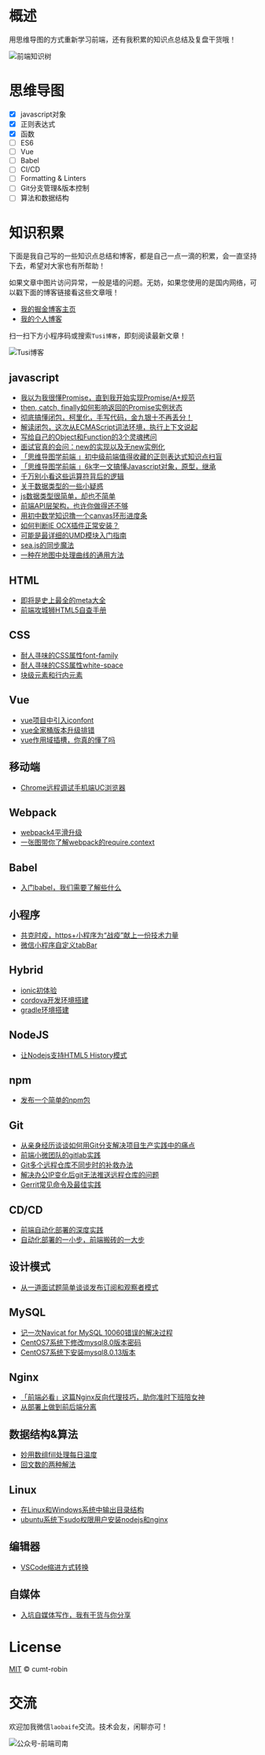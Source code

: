 # 概述

用思维导图的方式重新学习前端，还有我积累的知识点总结及复盘干货哦！

![前端知识树](http://qncdn.wbjiang.cn/%E5%89%8D%E7%AB%AF%E7%9F%A5%E8%AF%86%E6%A0%9120200617.png)

# 思维导图

- [x] javascript对象
- [x] 正则表达式
- [x] 函数
- [ ] ES6
- [ ] Vue
- [ ] Babel
- [ ] CI/CD
- [ ] Formatting & Linters
- [ ] Git分支管理&版本控制
- [ ] 算法和数据结构

# 知识积累

下面是我自己写的一些知识点总结和博客，都是自己一点一滴的积累，会一直坚持下去，希望对大家也有所帮助！

如果文章中图片访问异常，一般是墙的问题。无妨，如果您使用的是国内网络，可以戳下面的博客链接看这些文章哦！

- [我的掘金博客主页](https://juejin.im/user/2752832847753085/posts)
- [我的个人博客](http://hexo.wbjiang.cn/)

扫一扫下方小程序码或搜索`Tusi博客`，即刻阅读最新文章！

![Tusi博客](http://qncdn.wbjiang.cn/Tusi%E5%8D%9A%E5%AE%A2.jpg)

## javascript

- [我以为我很懂Promise，直到我开始实现Promise/A+规范](https://github.com/cumt-robin/mindmap-fe/blob/master/posts/javascript/promiseaplus.md)
- [then, catch, finally如何影响返回的Promise实例状态](https://github.com/cumt-robin/mindmap-fe/blob/master/posts/javascript/promise_then_catch_finally.md)
- [彻底搞懂闭包，柯里化，手写代码，金九银十不再丢分！](https://github.com/cumt-robin/mindmap-fe/blob/master/posts/javascript/function.md)
- [解读闭包，这次从ECMAScript词法环境，执行上下文说起](https://github.com/cumt-robin/mindmap-fe/blob/master/posts/javascript/closure.md)
- [写给自己的Object和Function的3个灵魂拷问](https://github.com/cumt-robin/mindmap-fe/blob/master/posts/javascript/写给自己的Object和Function的3个灵魂拷问.md)
- [面试官真的会问：new的实现以及无new实例化](https://github.com/cumt-robin/mindmap-fe/blob/master/posts/javascript/new.md)
- [「思维导图学前端 」初中级前端值得收藏的正则表达式知识点扫盲](https://github.com/cumt-robin/mindmap-fe/blob/master/posts/javascript/regexp.md)
- [「思维导图学前端 」6k字一文搞懂Javascript对象，原型，继承](https://github.com/cumt-robin/mindmap-fe/blob/master/posts/javascript/object.md)
- [千万别小看这些运算符背后的逻辑](https://github.com/cumt-robin/mindmap-fe/blob/master/posts/javascript/千万别小看这些运算符背后的逻辑.md)
- [关于数据类型的一些小疑惑](https://github.com/cumt-robin/mindmap-fe/blob/master/posts/javascript/关于数据类型的一些小疑惑.md)
- [js数据类型很简单，却也不简单](https://github.com/cumt-robin/mindmap-fe/blob/master/posts/javascript/js数据类型很简单，却也不简单.md)
- [前端API层架构，也许你做得还不够](https://github.com/cumt-robin/mindmap-fe/blob/master/posts/javascript/前端API层架构，也许你做得还不够.md)
- [用初中数学知识撸一个canvas环形进度条](https://github.com/cumt-robin/mindmap-fe/blob/master/posts/javascript/前端API层架构，也许你做得还不够.md)
- [如何判断IE OCX插件正常安装？](https://github.com/cumt-robin/mindmap-fe/blob/master/posts/javascript/如何判断IE插件正常安装.md)
- [可能是最详细的UMD模块入门指南](https://github.com/cumt-robin/mindmap-fe/blob/master/posts/javascript/可能是最详细的UMD模块入门指南.md)
- [sea.js的同步魔法](https://github.com/cumt-robin/mindmap-fe/blob/master/posts/javascript/seajs的同步魔法.md)
- [一种在地图中处理曲线的通用方法](https://github.com/cumt-robin/mindmap-fe/blob/master/posts/javascript/一种在地图中处理曲线的通用方法.md)

## HTML

- [即将是史上最全的meta大全](https://github.com/cumt-robin/mindmap-fe/blob/master/posts/HTML/即将是史上最全的meta大全.md)
- [前端攻城狮HTML5自查手册](https://github.com/cumt-robin/mindmap-fe/blob/master/posts/HTML/前端攻城狮HTML5自查手册.md)

## CSS

- [耐人寻味的CSS属性font-family](https://github.com/cumt-robin/mindmap-fe/blob/master/posts/CSS/耐人寻味的CSS属性font-family.md)
- [耐人寻味的CSS属性white-space](https://github.com/cumt-robin/mindmap-fe/blob/master/posts/CSS/耐人寻味的CSS属性white-space.md)
- [块级元素和行内元素](https://github.com/cumt-robin/mindmap-fe/blob/master/posts/CSS/块级元素和行内元素.md)

## Vue

- [vue项目中引入iconfont](https://github.com/cumt-robin/mindmap-fe/blob/master/posts/Vue/vue项目中引入iconfont.md)
- [vue全家桶版本升级排错](https://github.com/cumt-robin/mindmap-fe/blob/master/posts/Vue/vue全家桶版本升级排错.md)
- [vue作用域插槽，你真的懂了吗](https://github.com/cumt-robin/mindmap-fe/blob/master/posts/Vue/vue作用域插槽你真的懂了吗.md)

## 移动端

- [Chrome远程调试手机端UC浏览器](https://github.com/cumt-robin/mindmap-fe/blob/master/posts/移动端/Chrome远程调试手机端UC浏览器.md)

## Webpack

- [webpack4平滑升级](https://github.com/cumt-robin/mindmap-fe/blob/master/posts/Webpack/webpack4平滑升级.md)
- [一张图带你了解webpack的require.context](https://github.com/cumt-robin/mindmap-fe/blob/master/posts/Webpack/一张图带你了解webpack的requirecontext.md)

## Babel

- [入门babel，我们需要了解些什么](https://github.com/cumt-robin/mindmap-fe/blob/master/posts/babel/入门babel，我们需要了解些什么.md)

## 小程序

- [共克时疫，https+小程序为“战疫”献上一份技术力量](https://github.com/cumt-robin/mindmap-fe/blob/master/posts/小程序/https+小程序为战疫献上一份技术力量.md)
- [微信小程序自定义tabBar](https://github.com/cumt-robin/mindmap-fe/blob/master/posts/小程序/微信小程序自定义tabBar.md)

## Hybrid

- [ionic初体验](https://github.com/cumt-robin/mindmap-fe/blob/master/posts/Hybrid/ionic初体验.md)
- [cordova开发环境搭建](https://github.com/cumt-robin/mindmap-fe/blob/master/posts/Hybrid/cordova开发环境搭建.md)
- [gradle环境搭建](https://github.com/cumt-robin/mindmap-fe/blob/master/posts/Hybrid/gradle环境搭建.md)

## NodeJS

- [让Nodejs支持HTML5 History模式](https://github.com/cumt-robin/mindmap-fe/blob/master/posts/NodeJS/让Nodejs支持History模式.md)

## npm

- [发布一个简单的npm包](https://github.com/cumt-robin/mindmap-fe/blob/master/posts/npm/发布一个简单的npm包.md)

## Git

- [从亲身经历谈谈如何用Git分支解决项目生产实践中的痛点](https://github.com/cumt-robin/mindmap-fe/blob/master/posts/Git/从亲身经历谈谈如何用Git分支解决项目生产实践中的痛点.md)
- [前端小微团队的gitlab实践](https://github.com/cumt-robin/mindmap-fe/blob/master/posts/Git/前端小微团队的gitlab实践.md)
- [Git多个远程仓库不同步时的补救办法](https://github.com/cumt-robin/mindmap-fe/blob/master/posts/Git/Git多个远程仓库不同步时的补救办法.md)
- [解决办公IP变化后git无法推送远程仓库的问题](https://github.com/cumt-robin/mindmap-fe/blob/master/posts/Git/解决办公IP变化后git无法推送远程仓库的问题.md)
- [Gerrit常见命令及最佳实践](https://github.com/cumt-robin/mindmap-fe/blob/master/posts/Git/Gerrit常见命令及最佳实践.md)

## CD/CD

- [前端自动化部署的深度实践](https://github.com/cumt-robin/mindmap-fe/blob/master/posts/CI&CD/前端自动化部署的深度实践.md)
- [自动化部署的一小步，前端搬砖的一大步](https://github.com/cumt-robin/mindmap-fe/blob/master/posts/CI&CD/自动化部署的一小步，前端搬砖的一大步.md)

## 设计模式

- [从一道面试题简单谈谈发布订阅和观察者模式](https://github.com/cumt-robin/mindmap-fe/blob/master/posts/设计模式/从一道面试题简单谈谈发布订阅和观察者模式.md)

## MySQL

- [记一次Navicat for MySQL 10060错误的解决过程](https://github.com/cumt-robin/mindmap-fe/blob/master/posts/mysql/mysql_10060_error.md)
- [CentOS7系统下修改mysql8.0版本密码](https://github.com/cumt-robin/mindmap-fe/blob/master/posts/mysql/CentOS7系统下修改mysql8版本密码.md)
- [CentOS7系统下安装mysql8.0.13版本](https://github.com/cumt-robin/mindmap-fe/blob/master/posts/mysql/CentOS7系统下安装mysql8版本.md)

## Nginx

- [「前端必看」这篇Nginx反向代理技巧，助你准时下班陪女神](https://github.com/cumt-robin/mindmap-fe/blob/master/posts/nginx/nginx本地域名和代理技巧.md)
- [从部署上做到前后端分离](https://github.com/cumt-robin/mindmap-fe/blob/master/posts/nginx/从部署上做到前后端分离.md)

## 数据结构&算法

- [妙用数组fill处理每日温度](https://github.com/cumt-robin/mindmap-fe/blob/master/posts/数据结构和算法/妙用数组fill处理每日温度.md)
- [回文数的两种解法](https://github.com/cumt-robin/mindmap-fe/blob/master/posts/数据结构和算法/回文数的两种解法.md)

## Linux

- [在Linux和Windows系统中输出目录结构](https://github.com/cumt-robin/mindmap-fe/blob/master/posts/Linux/在Linux和Windows系统中输出目录结构.md)
- [ubuntu系统下sudo权限用户安装nodejs和nginx](https://github.com/cumt-robin/mindmap-fe/blob/master/posts/Linux/ubuntu系统下sudo权限用户安装nodejs和nginx.md)

## 编辑器

- [VSCode缩进方式转换](https://github.com/cumt-robin/mindmap-fe/blob/master/posts/编辑器/VSCode缩进方式转换.md)

## 自媒体

- [入坑自媒体写作，我有干货与你分享](https://github.com/cumt-robin/mindmap-fe/blob/master/posts/自媒体/入坑自媒体写作，我有干货与你分享.md)

# License

[MIT](https://github.com/cumt-robin/mindmap-fe/blob/master/LICENSE) © cumt-robin

# 交流

欢迎加我微信`laobaife`交流。技术会友，闲聊亦可！

![公众号-前端司南](http://qncdn.wbjiang.cn/%E5%89%8D%E7%AB%AF%E5%8F%B8%E5%8D%97%E5%90%8D%E7%89%87%E5%B8%A6%E5%BE%AE%E4%BF%A1.png)
